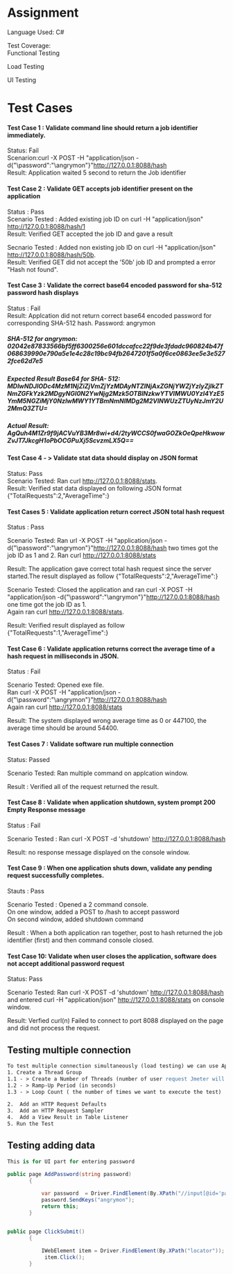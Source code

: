 # Assignment  
Language Used: C#  

Test Coverage:  
Functional Testing  

Load Testing  

UI Testing 
# Test Cases
 
#### Test Case 1  : Validate command line should return a job identifier immediately.    
Status: Fail    
Scenarion:curl -X POST -H "application/json -d{"\password\":"\angrymon\"}"http://127.0.0.1:8088/hash                                                                                                
Result: Application waited 5 second to return the Job identifier    


                                                                                     
#### Test Case 2  :  Validate GET accepts job identifier present on the application                            
Status :  Pass    
Scenario Tested : Added existing job ID on curl -H "application/json" http://127.0.0.1:8088/hash/1    
  Result: Verified GET accepted the job ID and gave a result  
 
Secnario Tested : Added non existing job ID on curl -H "application/json" http://127.0.0.1:8088/hash/50b.    
Result: Verified GET did not accept the '50b' job ID and prompted a error "Hash not found".
                                 

#### Test Case 3 :  Validate the correct base64 encoded password for sha-512  password hash displays    
Status : Fail  
Result: Applcation did not return correct base64 encoded password for corresponding SHA-512 hash.
Password: angrymon
##### SHA-512  for angrymon: 02042e87833566bf5ff6300256e601dccafcc22f9de3fdadc960824b47f068639990e790a5e1e4c28c19bc94fb2647201f5a0f6ce0863ee5e3e5272fce62d7e5  
##### Expected Result Base64  for SHA- 512: MDIwNDJlODc4MzM1NjZiZjVmZjYzMDAyNTZlNjAxZGNjYWZjYzIyZjlkZTNmZGFkYzk2MDgyNGI0N2YwNjg2Mzk5OTBlNzkwYTVlMWU0YzI4YzE5YmM5NGZiMjY0NzIwMWY1YTBmNmNlMDg2M2VlNWUzZTUyNzJmY2U2MmQ3ZTU=
##### Actual Result: AgQuh4M1Zr9f9jACVuYB3Mr8wi+d4/2tyWCCS0fwaGOZkOeQpeHkwowZvJT7JkcgH1oPbOCGPuXj5ScvzmLX5Q==


             
#### Test Case 4 - > Validate stat data should display on JSON format  
Status:  Pass  
Scenario Tested: Ran curl http://127.0.0.1:8088/stats.        
Result:  Verified stat data displayed on following JSON format {"TotalRequests":2,"AverageTime":}



#### Test Cases 5 : Validate application return correct JSON total hash request  
Status : Pass

Scenario Tested:  Ran url -X POST -H "application/json -d{"\password\":"\angrymon\"}"http://127.0.0.1:8088/hash two times got the job ID as  1 and 2. Ran curl http://127.0.0.1:8088/stats 
   
Result: The application gave correct total hash request since the server started.The result displayed as follow {"TotalRequests":2,"AverageTime":}  

Scenario Tested: Closed the application and ran curl -X POST -H "application/json -d{"\password\":"\angrymon\"}"http://127.0.0.1:8088/hash one time got the job ID as 1.    
Again ran  curl http://127.0.0.1:8088/stats.

Result: Verified result displayed as follow {"TotalRequests":1,"AverageTime":}    

#### Test Case 6 : Validate application returns correct the average time of a hash request in milliseconds in JSON.    
Status : Fail    
   
Scenario Tested:  Opened exe file.      
Ran curl -X POST -H "application/json -d{"\password\":"\angrymon\"}"http://127.0.0.1:8088/hash    
Again ran curl http://127.0.0.1:8088/stats
 
Result: The system displayed wrong average time as 0 or 447100, the average time should  be around 54400.



#### Test Cases 7 :  Validate software run multiple connection    
Status: Passed    
   
Scenario Tested: Ran multiple command on applcation window.  
 
Result : Verified all of the request returned  the result.


#### Test Case 8 :  Validate when application shutdown, system prompt 200 Empty Response message    
Status : Fail  

Scenario Tested : Ran curl -X POST -d 'shutdown' http://127.0.0.1:8088/hash

Result: no response message displayed on the console window.    


#### Test Case 9 : When one application shuts down, validate any pending request successfully completes.  
Stauts : Pass  
   
Scenario Tested :  Opened a  2 command console.  
On one window,    added a POST to /hash to accept password    
On second window, added shutdown command    
   
Result :  When a both application ran together, post to hash returned the job identifier (first) and then command console closed.    
   

#### Test Case 10: Validate when user closes the application, software does not accept additional password request
Status: Pass
 
Scenario Tested:  Ran curl -X POST -d 'shutdown' http://127.0.0.1:8088/hash and entered curl -H "application/json" http://127.0.0.1:8088/stats on console window.    
   
Result: Verfied curl(n) Failed to connect to port 8088 displayed on the page and did not process the request.  


## Testing multiple connection  


```Apache JMeter
To test multiple connection simultaneously (load testing) we can use Apache Jmeter
1. Create a Thread Group
1.1 - > Create a Number of Threads (number of user request Jmeter will try to simulate)
1.2 - > Ramp-Up Period (in seconds)
1.3 - > Loop Count ( the number of times we want to execute the test)

2.  Add an HTTP Request Defaults
3.  Add an HTTP Request Sampler
4.  Add a View Result in Table Listener
5. Run the Test
```

## Testing adding data
```C#
This is for UI part for entering password

public page AddPassword(string password)
       {
           
           var password  = Driver.FindElement(By.XPath("//input[@id='pasword']"));
           password.SendKeys("angrymon");
           return this;
       }


public page ClickSubmit()
       {
           
           IWebElement item = Driver.FindElement(By.XPath("locator"));
            item.Click();
       }
       
  


```
